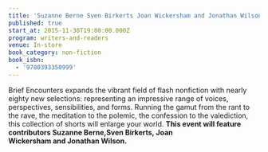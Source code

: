 ```yaml
---
title: 'Suzanne Berne Sven Birkerts Joan Wickersham and Jonathan Wilson: Brief Encounters: A Collection of Contemporary Nonfiction'
published: true
start_at: 2015-11-30T19:00:00.000Z
program: writers-and-readers
venue: In-store
book_category: non-fiction
book_isbn:
  - '9780393350999'
---
```

Brief Encounters expands the vibrant field of flash nonfiction with nearly eighty new selections: representing an impressive range of voices, perspectives, sensibilities, and forms. Running the gamut from the rant to the rave, the meditation to the polemic, the confession to the valediction, this collection of shorts will enlarge your world. **This event will feature contributors&nbsp;Suzanne Berne,Sven Birkerts,&nbsp;Joan Wickersham&nbsp;and&nbsp;Jonathan Wilson.**
